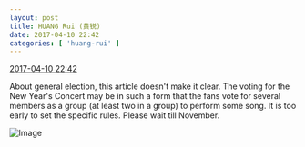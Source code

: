 ```yaml
---
layout: post
title: HUANG Rui (黄锐)
date: 2017-04-10 22:42
categories: [ 'huang-rui' ]
---
```


<div class="weibo-info">
  <a href="http://weibo.com/2383396057/EDUpTxve4">2017-04-10 22:42</a>
</div>

About general election, this article doesn't make it clear. The voting for the New Year's Concert may be in such a form that the fans vote for several members as a group (at least two in a group) to perform some song. It is too early to set the specific rules. Please wait till November.

<!-- more -->

![Image](http://wx4.sinaimg.cn/mw690/8e0fbcd9ly1fehyip4rq8j20ku112jx5.jpg)

